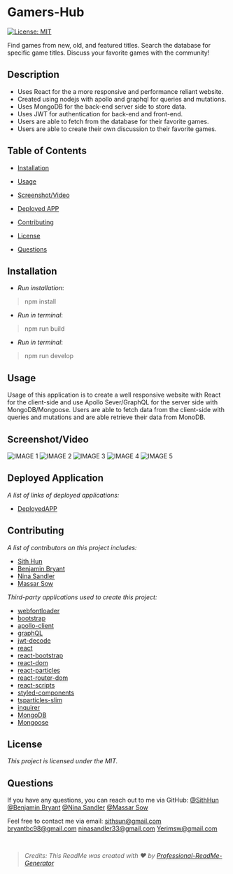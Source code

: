 # Gamers-Hub
  [![License: MIT](https://img.shields.io/badge/License-MIT-yellow.svg)](https://opensource.org/licenses/MIT)

Find games from new, old, and featured titles. Search the database for specific game titles. Discuss your favorite games with the community!

## Description
* Uses React for the a more responsive and performance reliant website.
* Created using nodejs with apollo and graphql for queries and mutations.
* Uses MongoDB for the back-end server side to store data.
* Uses JWT for authentication for back-end and front-end.
* Users are able to fetch from the database for their favorite games.
* Users are able to create their own discussion to their favorite games.

## Table of Contents
- [Installation](#installation)
- [Usage](#usage)

- [Screenshot/Video](#screenshotvideo)
- [Deployed APP](#deployed-application)
- [Contributing](#contributing)
- [License](#license)
- [Questions](#questions)

## Installation
* _Run installation_:
> npm install

* _Run in terminal_:
> npm run build

* _Run in terminal_:
> npm run develop

## Usage
Usage of this application is to create a well responsive website with React for the client-side and use Apollo Sever/GraphQL for the server side with MongoDB/Mongoose. Users are able to fetch data from the client-side with queries and mutations and are able retrieve their data from MonoDB.

## Screenshot/Video

![IMAGE 1](./assets/landing.png)
![IMAGE 2](./assets/search.png)
![IMAGE 3](./assets/profile.png)
![IMAGE 4](./assets/discussion.png)
![IMAGE 5](./assets/login.png)


## Deployed Application
*A list of links of deployed applications:*

- [DeployedAPP](#)

## Contributing
*A list of contributors on this project includes:*

* [Sith Hun](https://github.com/SithHun)
* [Benjamin Bryant](https://github.com/benbryant98)
* [Nina Sandler](https://github.com/antigravityrunner)
* [Massar Sow](https://github.com/Yerim17)


*Third-party applications used to create this project:*
* [webfontloader](#)
* [bootstrap](#)
* [apollo-client](#)
* [graphQL](#)
* [jwt-decode](#)
* [react](#)
* [react-bootstrap](#)
* [react-dom](#)
* [react-particles](#)
* [react-router-dom](#)
* [react-scripts](#)
* [styled-components](#)
* [tsparticles-slim](#)
* [inquirer](#)
* [MongoDB](#)
* [Mongoose](#)

## License
*This project is licensed under the MIT.*



## Questions
If you have any questions, you can reach out to me via GitHub: [@SithHun](https://github.com/SithHun)
[@Benjamin Bryant](https://github.com/benbryant98)
[@Nina Sandler](https://github.com/antigravityrunner)
[@Massar Sow](https://github.com/Yerim17)

Feel free to contact me via email: 
sithsun@gmail.com
bryantbc98@gmail.com
ninasandler33@gmail.com
Yerimsw@gmail.com

<br>

> *Credits: This ReadMe was created with ❤️ by [Professional-ReadMe-Generator](https://github.com/SithHun/Professional-ReadMe-Generator)*
